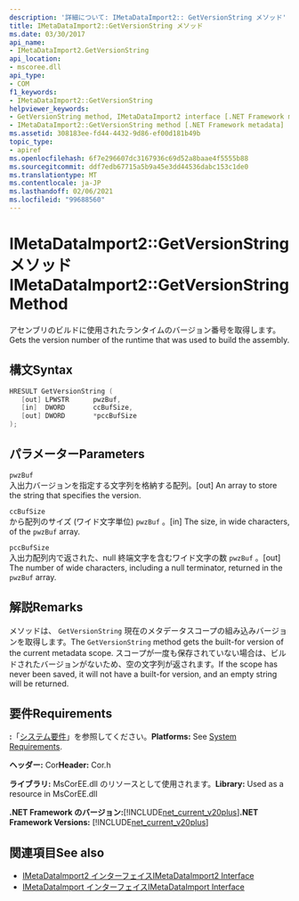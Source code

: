```yaml
---
description: '詳細について: IMetaDataImport2:: GetVersionString メソッド'
title: IMetaDataImport2::GetVersionString メソッド
ms.date: 03/30/2017
api_name:
- IMetaDataImport2.GetVersionString
api_location:
- mscoree.dll
api_type:
- COM
f1_keywords:
- IMetaDataImport2::GetVersionString
helpviewer_keywords:
- GetVersionString method, IMetaDataImport2 interface [.NET Framework metadata]
- IMetaDataImport2::GetVersionString method [.NET Framework metadata]
ms.assetid: 308183ee-fd44-4432-9d86-ef00d181b49b
topic_type:
- apiref
ms.openlocfilehash: 6f7e296607dc3167936c69d52a8baae4f5555b88
ms.sourcegitcommit: ddf7edb67715a5b9a45e3dd44536dabc153c1de0
ms.translationtype: MT
ms.contentlocale: ja-JP
ms.lasthandoff: 02/06/2021
ms.locfileid: "99688560"
---
```

# <a name="imetadataimport2getversionstring-method"></a><span data-ttu-id="caebc-103">IMetaDataImport2::GetVersionString メソッド</span><span class="sxs-lookup"><span data-stu-id="caebc-103">IMetaDataImport2::GetVersionString Method</span></span>

<span data-ttu-id="caebc-104">アセンブリのビルドに使用されたランタイムのバージョン番号を取得します。</span><span class="sxs-lookup"><span data-stu-id="caebc-104">Gets the version number of the runtime that was used to build the assembly.</span></span>  
  
## <a name="syntax"></a><span data-ttu-id="caebc-105">構文</span><span class="sxs-lookup"><span data-stu-id="caebc-105">Syntax</span></span>  
  
```cpp  
HRESULT GetVersionString (  
   [out] LPWSTR      pwzBuf,  
   [in]  DWORD       ccBufSize,  
   [out] DWORD       *pccBufSize  
);  
```  
  
## <a name="parameters"></a><span data-ttu-id="caebc-106">パラメーター</span><span class="sxs-lookup"><span data-stu-id="caebc-106">Parameters</span></span>  

 `pwzBuf`  
 <span data-ttu-id="caebc-107">入出力バージョンを指定する文字列を格納する配列。</span><span class="sxs-lookup"><span data-stu-id="caebc-107">[out] An array to store the string that specifies the version.</span></span>  
  
 `ccBufSize`  
 <span data-ttu-id="caebc-108">から配列のサイズ (ワイド文字単位) `pwzBuf` 。</span><span class="sxs-lookup"><span data-stu-id="caebc-108">[in] The size, in wide characters, of the `pwzBuf` array.</span></span>  
  
 `pccBufSize`  
 <span data-ttu-id="caebc-109">入出力配列内で返された、null 終端文字を含むワイド文字の数 `pwzBuf` 。</span><span class="sxs-lookup"><span data-stu-id="caebc-109">[out] The number of wide characters, including a null terminator, returned in the `pwzBuf` array.</span></span>  
  
## <a name="remarks"></a><span data-ttu-id="caebc-110">解説</span><span class="sxs-lookup"><span data-stu-id="caebc-110">Remarks</span></span>  

 <span data-ttu-id="caebc-111">メソッドは、 `GetVersionString` 現在のメタデータスコープの組み込みバージョンを取得します。</span><span class="sxs-lookup"><span data-stu-id="caebc-111">The `GetVersionString` method gets the built-for version of the current metadata scope.</span></span> <span data-ttu-id="caebc-112">スコープが一度も保存されていない場合は、ビルドされたバージョンがないため、空の文字列が返されます。</span><span class="sxs-lookup"><span data-stu-id="caebc-112">If the scope has never been saved, it will not have a built-for version, and an empty string will be returned.</span></span>  
  
## <a name="requirements"></a><span data-ttu-id="caebc-113">要件</span><span class="sxs-lookup"><span data-stu-id="caebc-113">Requirements</span></span>  

 <span data-ttu-id="caebc-114">**:**「[システム要件](../../get-started/system-requirements.md)」を参照してください。</span><span class="sxs-lookup"><span data-stu-id="caebc-114">**Platforms:** See [System Requirements](../../get-started/system-requirements.md).</span></span>  
  
 <span data-ttu-id="caebc-115">**ヘッダー:** Cor</span><span class="sxs-lookup"><span data-stu-id="caebc-115">**Header:** Cor.h</span></span>  
  
 <span data-ttu-id="caebc-116">**ライブラリ:** MsCorEE.dll のリソースとして使用されます。</span><span class="sxs-lookup"><span data-stu-id="caebc-116">**Library:** Used as a resource in MsCorEE.dll</span></span>  
  
 <span data-ttu-id="caebc-117">**.NET Framework のバージョン:**[!INCLUDE[net_current_v20plus](../../../../includes/net-current-v20plus-md.md)]</span><span class="sxs-lookup"><span data-stu-id="caebc-117">**.NET Framework Versions:** [!INCLUDE[net_current_v20plus](../../../../includes/net-current-v20plus-md.md)]</span></span>  
  
## <a name="see-also"></a><span data-ttu-id="caebc-118">関連項目</span><span class="sxs-lookup"><span data-stu-id="caebc-118">See also</span></span>

- [<span data-ttu-id="caebc-119">IMetaDataImport2 インターフェイス</span><span class="sxs-lookup"><span data-stu-id="caebc-119">IMetaDataImport2 Interface</span></span>](imetadataimport2-interface.md)
- [<span data-ttu-id="caebc-120">IMetaDataImport インターフェイス</span><span class="sxs-lookup"><span data-stu-id="caebc-120">IMetaDataImport Interface</span></span>](imetadataimport-interface.md)
